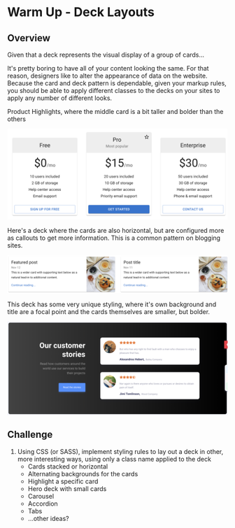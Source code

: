 # Warm Up - Deck Layouts

## Overview

Given that a deck represents the visual display of a group of cards...

It's pretty boring to have all of your content looking the same. For that reason, designers like to alter the appearance of data on the website. Because the card and deck pattern is dependable, given your markup rules, you should be able to apply different classes to the decks on your sites to apply any number of different looks.

Product Highlights, where the middle card is a bit taller and bolder than the others

![HIGHLIGHT](highlight.png)

Here's a deck where the cards are also horizontal, but are configured more as callouts to get more information. This is a common pattern on blogging sites.

![CALLOUTS](callouts.png)

This deck has some very unique styling, where it's own background and title are a focal point and the cards themselves are smaller, but bolder.

![REVIEWS](reviews.png)

## Challenge

1. Using CSS (or SASS), implement styling rules to lay out a deck in other, more interesting ways, using only a class name applied to the deck
   - Cards stacked or horizontal
   - Alternating backgrounds for the cards
   - Highlight a specific card
   - Hero deck with small cards
   - Carousel
   - Accordion
   - Tabs
   - ...other ideas?
